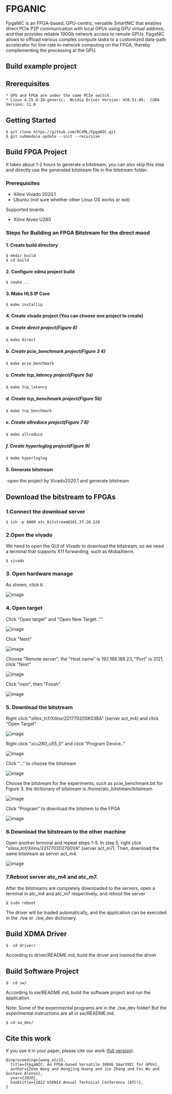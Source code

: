 # FPGANIC
FpgaNIC is an FPGA-based, GPU-centric, versatile SmartNIC that enables direct PCIe P2P communication with local GPUs using GPU virtual address, and that provides reliable 100Gb network access to remote GPUs.
FpgaNIC allows to offload various complex compute tasks to a customized data-path accelerator for line-rate in-network computing on the FPGA, thereby complementing the processing at the GPU. 



## Build example project

## Rrerequisites

```
* GPU and FPGA are under the same PCIe switch.
* Linux 4.15.0-20-generic;  Nvidia Driver Version: 450.51.05;  CUDA Version: 11.0
```

## Getting Started
```
$ git clone https://github.com/RC4ML/FpgaNIC.git
$ git submodule update --init --recursive
```

## Build FPGA Project 

It takes about 1-2 hours to generate a bitstream, you can also skip this step and directly use the generated bitstream file in the bitstream folder.

### Prerequisites

- Xilinx Vivado 2020.1
- Ubuntu (not sure whether other Linux OS works or not)

Supported boards 
- Xilinx Alveo U280

### Steps for Building an FPGA Bitstream for the direct mood

#### 1. Create build directory
```
$ mkdir build
$ cd build
```

#### 2. Configure xdma project build
```
$ cmake ..

```

#### 3. Make HLS IP Core
```
$ make installip
```

#### 4. Create vivado project (You can choose one project to create)

##### a. Create direct project(Figure 6)
```
$ make direct
```
##### b. Create pcie_benchmark project(Figure 3 4)
```
$ make pcie_benchmark
```
##### c. Create tcp_latency project(Figure 5a)
```
$ make tcp_latency
```
##### d. Create tcp_benchmark project(Figure 5b)
```
$ make tcp_benchmark
```
##### e. Create allreduce project(Figure 7 8)
```
$ make allreduce
```
##### f. Create hyperloglog project(Figure 9)
```
$ make hyperloglog
```



#### 5. Generate bitstream

-open the project by Vivado2020.1 and generate bitstream

## Download the bitstream to FPGAs

### 1.Connect the download server
```
$ ssh -p 6000 atc_bitstream@101.37.28.229
```

### 2.Open the vivado

We need to open the GUI of Vivado to download the bitstream, so we need a terminal that supports X11 forwarding, such as MobaXterm.

```
$ vivado
```
### 3. Open hardware manage

As shown, click it.

![image](https://github.com/RC4ML/FpgaNIC/blob/gpu_hll/img/openhw.jpg)

### 4. Open target

Click "Open target" and "Open New Target..""

![image](https://github.com/RC4ML/FpgaNIC/blob/gpu_hll/img/opentar.jpg)

Click "Next"

![image](https://github.com/RC4ML/FpgaNIC/blob/gpu_hll/img/opentar1.jpg)

Choose "Remote server", the "Host name" is 192.168.189.23, "Port" is 3121, click "Next"

![image](https://github.com/RC4ML/FpgaNIC/blob/gpu_hll/img/opentar2.jpg)

Click "next", then "Finish"

![image](https://github.com/RC4ML/FpgaNIC/blob/gpu_hll/img/opentar3.jpg)

### 5. Download the bitstream

Right click "xilinx_tcf/Xilinx/221770205K038A" (server act_m4) and click "Open Target"

![image](https://github.com/RC4ML/FpgaNIC/blob/gpu_hll/img/downbit1.jpg)

Right click "xcu280_u55_0" and click "Program Device.."

![image](https://github.com/RC4ML/FpgaNIC/blob/gpu_hll/img/downbit2.jpg)

Click "..." to choose the bitstream

![image](https://github.com/RC4ML/FpgaNIC/blob/gpu_hll/img/downbit3.jpg)

Choose the bitstream for the experiments, such as pcie_benchmark.bit for Figure 3. the dictionary of bitstream is /home/atc_bitstream/bitstream

![image](https://github.com/RC4ML/FpgaNIC/blob/gpu_hll/img/opentar5.jpg)

Click "Program" to download the bitstrem to the FPGA

![image](https://github.com/RC4ML/FpgaNIC/blob/gpu_hll/img/downbit4.jpg)

### 6.Download the bitstream to the other machine

Open another terminal and repeat steps 1-5. In step 5, right click "xilinx_tcf/Xilinx/221770202700VA" (server act_m7). Then, download the same bitstream as server act_m4.

![image](https://github.com/RC4ML/FpgaNIC/blob/gpu_hll/img/opentar6.jpg)

### 7.Reboot server atc_m4 and atc_m7.

After the bitstreams are completely downloaded to the servers, open a terminal in atc_m4 and atc_m7 respectively, and reboot the server
```
$ sudo reboot
```

The driver will be loaded automatically, and the application can be executed in the ./sw or ./sw_dev dictionary.


## Build XDMA Driver
```
$  cd driver/
```

According to driver/README.md, build the driver and insmod the driver

## Build Software Project
```
$  cd sw/
```

According to sw/README.md, build the software project and run the application. 

Note: Some of the experimental programs are in the ./sw_dev folder! But the experimental instructions are all in sw/README.md.
```
$ cd sw_dev/
```



## Cite this work
If you use it in your paper, please cite our work ([full version](https://www.usenix.org/conference/atc22/presentation/wang-zeke)).
```
@inproceedings{wang_atc22,
  title={FpgaNIC: An FPGA-based Versatile 100Gb SmartNIC for GPUs},
  author={Zeke Wang and Hongjing Huang and Jie Zhang and Fei Wu and Gustavo Alonso},
  year={2020},
  booktitle={2022 USENIX Annual Technical Conference (ATC)},
}
```

